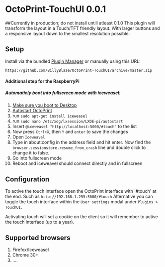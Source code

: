 # OctoPrint-TouchUI 0.0.1
##Currently in production; do not install untill atleast 0.1.0
This plugin will transform the layout in a Touch/TFT friendly layout. With larger buttons and a responsive layout down to the smallest resolution possible.

## Setup

Install via the bundled [Plugin Manager](https://github.com/foosel/OctoPrint/wiki/Plugin:-Plugin-Manager)
or manually using this URL:

    https://github.com/BillyBlaze/OctoPrint-TouchUI/archive/master.zip

#### Additional step for the RaspberryPi
##### Automaticly boot into fullscreen mode with iceweasel:
1. [Make sure you boot to Desktop](https://www.raspberrypi.org/documentation/configuration/raspi-config.md)
2. [Autostart OctoPrint](https://github.com/foosel/OctoPrint/wiki/Setup-on-a-Raspberry-Pi-running-Raspbian)
3. run ``sudo apt-get install iceweasel``
4. run ``sudo nano /etc/xdg/lxsession/LXDE-pi/autostart``
5. Insert ````@iceweasel "http://localhost:5000/#touch"```` to the list
6. Now press ``Ctrl+X``, then ``Y`` and ``enter`` to save the changes
7. Open ``Iceweavel ``
8. Type in about:config in the address field and hit enter. Now find the ``browser.sessionstore.resume_from_crash`` line and double click to change it to false.
9. Go into fullscreen mode
10. Reboot and iceweavel should connect directly and in fullscreen

## Configuration
To active the touch interface open the OctoPrint interface with '#touch' at the end. Such as `http://192.168.1.255:5000/#touch`
Alternative you can toggle the touch interface within the `User settings` modal under `Plugins > TouchUI`.

Activating touch will set a cookie on the client so it will remember to active the touch interface (up to a year).

## Supported browsers
1. Firefox/Iceweasel
2. Chrome 30+
3. ....
